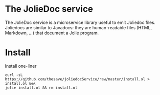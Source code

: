 # The JolieDoc service

The JolieDoc service is a microservice library useful to emit Joliedoc files.
Joliedocs are similar to Javadocs: they are human-readable files (HTML, Markdown, ...) that document a Jolie program.

# Install

Install one-liner

```
curl -sL https://github.com/thesave/joliedocService/raw/master/install.ol > install.ol &&\
jolie install.ol && rm install.ol
```
